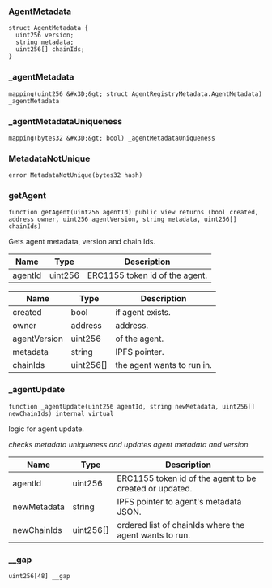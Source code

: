


### AgentMetadata

```solidity
struct AgentMetadata {
  uint256 version;
  string metadata;
  uint256[] chainIds;
}
```

### _agentMetadata

```solidity
mapping(uint256 &#x3D;&gt; struct AgentRegistryMetadata.AgentMetadata) _agentMetadata
```

### _agentMetadataUniqueness

```solidity
mapping(bytes32 &#x3D;&gt; bool) _agentMetadataUniqueness
```

### MetadataNotUnique

```solidity
error MetadataNotUnique(bytes32 hash)
```

### getAgent

```solidity
function getAgent(uint256 agentId) public view returns (bool created, address owner, uint256 agentVersion, string metadata, uint256[] chainIds)
```

Gets agent metadata, version and chain Ids.

| Name | Type | Description |
| ---- | ---- | ----------- |
| agentId | uint256 | ERC1155 token id of the agent. |

| Name | Type | Description |
| ---- | ---- | ----------- |
| created | bool | if agent exists. |
| owner | address | address. |
| agentVersion | uint256 | of the agent. |
| metadata | string | IPFS pointer. |
| chainIds | uint256[] | the agent wants to run in. |

### _agentUpdate

```solidity
function _agentUpdate(uint256 agentId, string newMetadata, uint256[] newChainIds) internal virtual
```

logic for agent update.

_checks metadata uniqueness and updates agent metadata and version._

| Name | Type | Description |
| ---- | ---- | ----------- |
| agentId | uint256 | ERC1155 token id of the agent to be created or updated. |
| newMetadata | string | IPFS pointer to agent&#x27;s metadata JSON. |
| newChainIds | uint256[] | ordered list of chainIds where the agent wants to run. |

### __gap

```solidity
uint256[48] __gap
```

